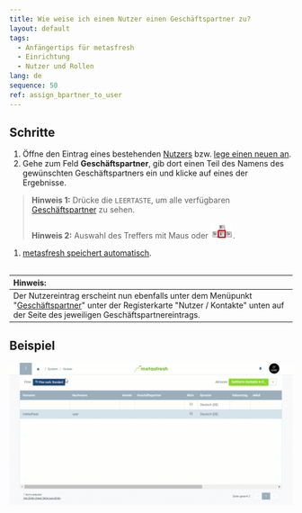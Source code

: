 ```yaml
---
title: Wie weise ich einem Nutzer einen Geschäftspartner zu?
layout: default
tags:
  - Anfängertips für metasfresh
  - Einrichtung
  - Nutzer und Rollen
lang: de
sequence: 50
ref: assign_bpartner_to_user
---
```


## Schritte
1. Öffne den Eintrag eines bestehenden [Nutzers](Menu) bzw. [lege einen neuen an](Nutzer_anlegen).
1. Gehe zum Feld **Geschäftspartner**, gib dort einen Teil des Namens des gewünschten Geschäftspartners ein und klicke auf eines der Ergebnisse.
 >**Hinweis 1:** Drücke die `LEERTASTE`, um alle verfügbaren [Geschäftspartner](Neuer_Geschaeftspartner) zu sehen.<br><br>
 >**Hinweis 2:** Auswahl des Treffers mit Maus oder ![](assets/Workflow_Auftrag_Bis_Rechnung_WebUI-73797.png).

1. [metasfresh speichert automatisch](Speicheranzeige).
<br><br>

| **Hinweis:** |
| :- |
| Der Nutzereintrag erscheint nun ebenfalls unter dem Menüpunkt "[Geschäftspartner](Menu)" unter der Registerkarte "Nutzer / Kontakte" unten auf der Seite des jeweiligen Geschäftspartnereintrags. |

## Beispiel
![](assets/Nutzer_GPartner_zuweisen.gif)
